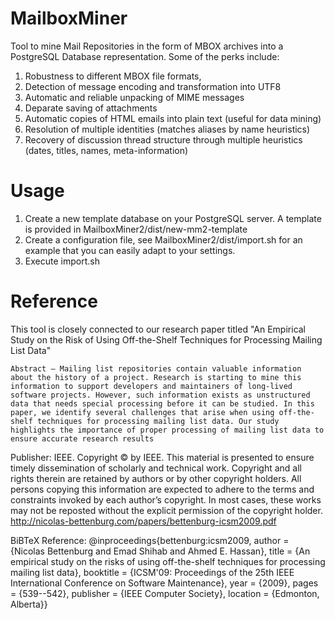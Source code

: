 MailboxMiner
============

Tool to mine Mail Repositories in the form of MBOX archives into a PostgreSQL Database
representation. Some of the perks include: 

1. Robustness to different MBOX file formats,
2. Detection of message encoding and transformation into UTF8
3. Automatic and reliable unpacking of MIME messages
4. Deparate saving of attachments
5. Automatic copies of HTML emails into plain text (useful for data mining)
7. Resolution of multiple identities (matches aliases by name heuristics)
8. Recovery of discussion thread structure through multiple heuristics (dates, titles, names, meta-information)

Usage
====

1. Create a new template database on your PostgreSQL server. A template is provided in MailboxMiner2/dist/new-mm2-template
2. Create a configuration file, see MailboxMiner2/dist/import.sh for an example that you can easily adapt to your settings.
3. Execute import.sh

Reference
====

This tool is closely connected to our research paper titled "An Empirical Study on the Risk of Using Off-the-Shelf Techniques for Processing Mailing List Data"

    Abstract – Mailing list repositories contain valuable information about the history of a project. Research is starting to mine this information to support developers and maintainers of long-lived software projects. However, such information exists as unstructured data that needs special processing before it can be studied. In this paper, we identify several challenges that arise when using off-the-shelf techniques for processing mailing list data. Our study highlights the importance of proper processing of mailing list data to ensure accurate research results

Publisher: IEEE.
Copyright © by IEEE. This material is presented to ensure timely dissemination of scholarly and technical work. Copyright and all rights therein are retained by authors or by other copyright holders. All persons copying this information are expected to adhere to the terms and constraints invoked by each author’s copyright. In most cases, these works may not be reposted without the explicit permission of the copyright holder.
http://nicolas-bettenburg.com/papers/bettenburg-icsm2009.pdf

BiBTeX Reference:
    @inproceedings{bettenburg:icsm2009,
    author = {Nicolas Bettenburg and Emad Shihab and Ahmed E. Hassan},
    title = {An empirical study on the risks of using off-the-shelf techniques for processing mailing list data},
    booktitle = {ICSM'09: Proceedings of the 25th IEEE International Conference on Software Maintenance},
    year = {2009},
    pages = {539--542},
    publisher = {IEEE Computer Society},
    location = {Edmonton, Alberta}}

